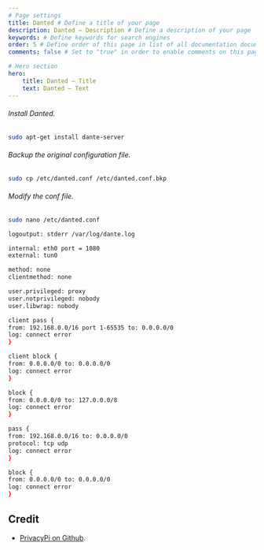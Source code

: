 ```yaml
---
# Page settings
title: Danted # Define a title of your page
description: Danted — Description # Define a description of your page
keywords: # Define keywords for search engines
order: 5 # Define order of this page in list of all documentation documents
comments: false # Set to "true" in order to enable comments on this page. Make sure you properly setup "disqus_forum_shortname" variable in "_config.yml"

# Hero section
hero:
    title: Danted — Title
    text: Danted — Text
---
```


###### Install Danted.
```bash
sudo apt-get install dante-server
```

###### Backup the original configuration file.
```bash
sudo cp /etc/danted.conf /etc/danted.conf.bkp
```

###### Modify the conf file.
```bash
sudo nano /etc/danted.conf
```

```bash
logoutput: stderr /var/log/dante.log

internal: eth0 port = 1080
external: tun0

method: none
clientmethod: none

user.privileged: proxy
user.notprivileged: nobody
user.libwrap: nobody

client pass {
from: 192.168.0.0/16 port 1-65535 to: 0.0.0.0/0
log: connect error
}

client block {
from: 0.0.0.0/0 to: 0.0.0.0/0
log: connect error
}

block {
from: 0.0.0.0/0 to: 127.0.0.0/8
log: connect error
}

pass {
from: 192.168.0.0/16 to: 0.0.0.0/0
protocol: tcp udp
log: connect error
}

block {
from: 0.0.0.0/0 to: 0.0.0.0/0
log: connect error
}
```

## Credit
- [PrivacyPi on Github](https://github.com/jonathanhaslett/PrivacyPi).